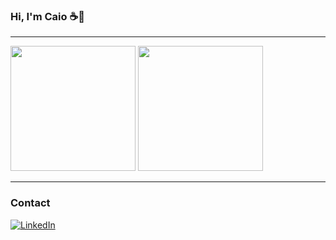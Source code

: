 ### Hi, I'm Caio ☕👋
---

<div class="flex">
  <img src="https://github-readme-stats.vercel.app/api/top-langs/?username=caiolr&layout=donut&size_weight=0.5&count_weight=0.5&langs_count=6" height="200"/>
  <img src="https://c.tenor.com/MYZgsN2TDJAAAAAC/tenor.gif" height="200"/>
</div>

---
### Contact
[![LinkedIn](https://img.shields.io/badge/LinkedIn-0077B5?style=for-the-badge&logo=linkedin&logoColor=white)](https://www.linkedin.com/in/caio-eduardo-ramos/)
